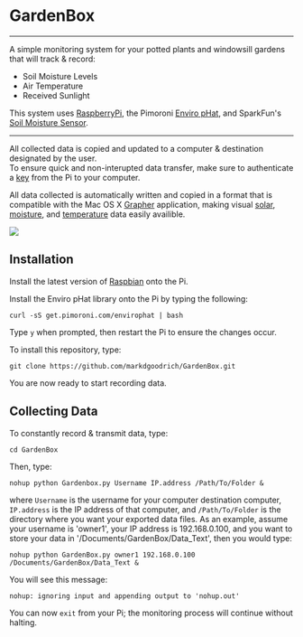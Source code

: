 # GardenBox 
-------------

A simple monitoring system for your potted plants and windowsill gardens that will track & record: 

* Soil Moisture Levels
* Air Temperature
* Received Sunlight


This system uses [RaspberryPi](https://www.raspberrypi.org/), the Pimoroni [Enviro pHat](https://learn.pimoroni.com/tutorial/sandyj/getting-started-with-enviro-phat), and SparkFun's [Soil Moisture Sensor](https://learn.sparkfun.com/tutorials/soil-moisture-sensor-hookup-guide).

----------------------
All collected data is copied and updated to a computer & destination designated by the user.  
To ensure quick and non-interupted data transfer, make sure to authenticate a [key](http://support.modwest.com/content/20/90/en/how-do-i-get-ssh-to-authenticate-me-via-publicprivate-keypairs-instead-of-by-password.html) from the Pi to your computer.


All data collected is automatically written and copied in a format that is compatible with the Mac OS X [Grapher](https://en.wikipedia.org/wiki/Grapher) application, making visual [solar](https://cloud.githubusercontent.com/assets/24979274/22472192/80b9fe48-e79a-11e6-984f-67acee63cab2.jpg), [moisture](https://cloud.githubusercontent.com/assets/24979274/22472191/80a2ccf0-e79a-11e6-8a2e-6bdc65199a35.jpg), and [temperature](https://cloud.githubusercontent.com/assets/24979274/22472193/80ba1a7c-e79a-11e6-82f3-2b2cc2285512.jpg) data easily availible.

<p align="left"> 
  <img src="https://cloud.githubusercontent.com/assets/24979274/22262470/9b3d7c54-e236-11e6-800c-9a5fee420b1d.png"> 
</p>


Installation
------------
Install the latest version of [Raspbian](https://www.raspberrypi.org/downloads/raspbian/) onto the Pi.

Install the Enviro pHat library onto the Pi by typing the following:
```
curl -sS get.pimoroni.com/envirophat | bash
``` 
Type `y` when prompted, then restart the Pi to ensure the changes occur.


To install this repository, type:
```
git clone https://github.com/markdgoodrich/GardenBox.git
```

You are now ready to start recording data.



Collecting Data
---------------
To constantly record & transmit data, type:
```
cd GardenBox
```
Then, type:
```
nohup python Gardenbox.py Username IP.address /Path/To/Folder &
```
where `Username` is the username for your computer destination computer, `IP.address` is the IP address of that computer, and `/Path/To/Folder` is the directory where you want your exported data files. 
As an example, assume your username is 'owner1', your IP address is 192.168.0.100, and you want to store your data in '/Documents/GardenBox/Data_Text', then you would type:
```
nohup python GardenBox.py owner1 192.168.0.100 /Documents/GardenBox/Data_Text &
```
You will see this message:
```
nohup: ignoring input and appending output to 'nohup.out'
```
You can now `exit` from your Pi; the monitoring process will continue without halting.
